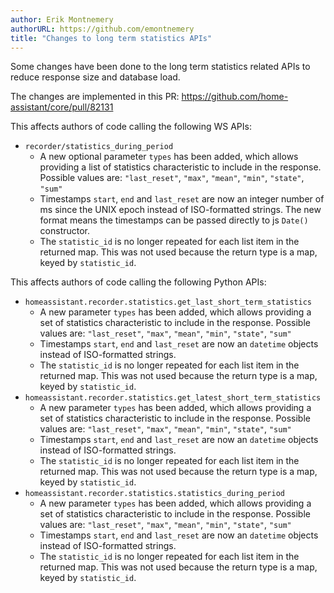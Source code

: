 ```yaml
---
author: Erik Montnemery
authorURL: https://github.com/emontnemery
title: "Changes to long term statistics APIs"
---
```


Some changes have been done to the long term statistics related APIs to reduce response size and database load.

The changes are implemented in this PR: https://github.com/home-assistant/core/pull/82131

This affects authors of code calling the following WS APIs:
 - `recorder/statistics_during_period`
   - A new optional parameter `types` has been added, which allows providing a list of statistics characteristic to include in the response. Possible values are: `"last_reset"`, `"max"`, `"mean"`, `"min"`, `"state"`, `"sum"`
   - Timestamps `start`, `end` and `last_reset` are now an integer number of ms since the UNIX epoch instead of ISO-formatted strings. The new format means the timestamps can be passed directly to js `Date()` constructor.
   - The `statistic_id` is no longer repeated for each list item in the returned map. This was not used because the return type is a map, keyed by `statistic_id`.

This affects authors of code calling the following Python APIs:
- `homeassistant.recorder.statistics.get_last_short_term_statistics`
  - A new parameter `types` has been added, which allows providing a set of statistics characteristic to include in the response. Possible values are: `"last_reset"`, `"max"`, `"mean"`, `"min"`, `"state"`, `"sum"`
  - Timestamps `start`, `end` and `last_reset` are now an `datetime` objects instead of ISO-formatted strings.
  - The `statistic_id` is no longer repeated for each list item in the returned map. This was not used because the return type is a map, keyed by `statistic_id`.
- `homeassistant.recorder.statistics.get_latest_short_term_statistics`
  - A new parameter `types` has been added, which allows providing a set of statistics characteristic to include in the response. Possible values are: `"last_reset"`, `"max"`, `"mean"`, `"min"`, `"state"`, `"sum"`
  - Timestamps `start`, `end` and `last_reset` are now an `datetime` objects instead of ISO-formatted strings.
  - The `statistic_id` is no longer repeated for each list item in the returned map. This was not used because the return type is a map, keyed by `statistic_id`.
- `homeassistant.recorder.statistics.statistics_during_period`
  - A new parameter `types` has been added, which allows providing a set of statistics characteristic to include in the response. Possible values are: `"last_reset"`, `"max"`, `"mean"`, `"min"`, `"state"`, `"sum"`
  - Timestamps `start`, `end` and `last_reset` are now an `datetime` objects instead of ISO-formatted strings.
  - The `statistic_id` is no longer repeated for each list item in the returned map. This was not used because the return type is a map, keyed by `statistic_id`.
